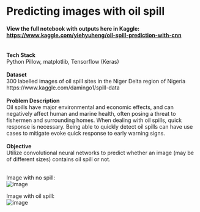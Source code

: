 # Predicting images with oil spill
#### View the full notebook with outputs here in Kaggle:<br>https://www.kaggle.com/yiehyuheng/oil-spill-prediction-with-cnn
<br>
<b>Tech Stack</b><br>
Python Pillow, matplotlib, Tensorflow (Keras)
<br><br>
<b>Dataset</b><br>
300 labelled images of oil spill sites in the Niger Delta region of Nigeria<br>
https://www.kaggle.com/damingo1/spill-data
<br><br>
<b>Problem Description</b><br>
Oil spills have major environmental and economic effects, and can negatively affect human and marine health, often posing a threat to fishermen and surrounding homes. When dealing with oil spills, quick response is necessary. Being able to quickly detect oil spills can have use cases to mitigate evoke quick response to early warning signs.
<br><br>
<b>Objective</b><br>
Utilize convolutional neural networks to predict whether an image (may be of different sizes) contains oil spill or not.<br><br>

Image with no spill:<br>
![image](https://user-images.githubusercontent.com/31071751/118830180-52c1e500-b8f1-11eb-97a0-941101bbc188.png)

Image with oil spill:<br>
![image](https://user-images.githubusercontent.com/31071751/118829820-08d8ff00-b8f1-11eb-8bdd-e1ff82f95b61.png)
